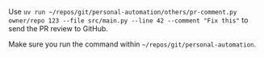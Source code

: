 Use `uv run ~/repos/git/personal-automation/others/pr-comment.py owner/repo 123 --file src/main.py --line 42 --comment "Fix this"` to send the PR review to GitHub.

Make sure you run the command within `~/repos/git/personal-automation`.
